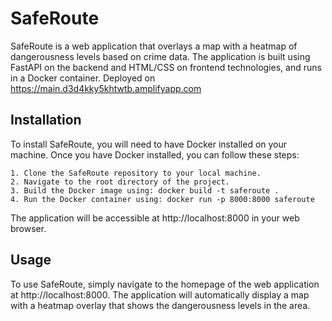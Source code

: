 # SafeRoute

SafeRoute is a web application that overlays a map with a heatmap of dangerousness levels based on crime data. The application is built using FastAPI on the backend and HTML/CSS on frontend technologies, and runs in a Docker container. 
Deployed on https://main.d3d4kky5khtwtb.amplifyapp.com
## Installation

To install SafeRoute, you will need to have Docker installed on your machine. Once you have Docker installed, you can follow these steps:

    1. Clone the SafeRoute repository to your local machine.
    2. Navigate to the root directory of the project.
    3. Build the Docker image using: docker build -t saferoute .
    4. Run the Docker container using: docker run -p 8000:8000 saferoute

The application will be accessible at http://localhost:8000 in your web browser.
## Usage

To use SafeRoute, simply navigate to the homepage of the web application at http://localhost:8000. The application will automatically display a map with a heatmap overlay that shows the dangerousness levels in the area.

